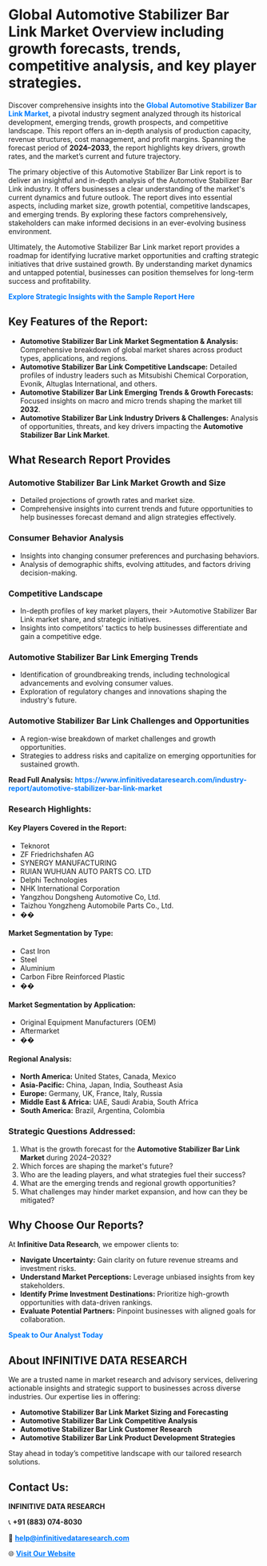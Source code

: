<h1>Global Automotive Stabilizer Bar Link Market Overview including growth forecasts, trends, competitive analysis, and key player strategies.</h1>
<p>
Discover comprehensive insights into the 
<a href="https://www.infinitivedataresearch.com/industry-report/automotive-stabilizer-bar-link-market" rel="dofollow" style="color: #007BFF; text-decoration: none;"><strong>Global Automotive Stabilizer Bar Link Market</strong></a>, a pivotal industry segment analyzed through its historical development, emerging trends, growth prospects, and competitive landscape. This report offers an in-depth analysis of production capacity, revenue structures, cost management, and profit margins. Spanning the forecast period of <strong>2024–2033</strong>, the report highlights key drivers, growth rates, and the market’s current and future trajectory.
</p>
<p>
The primary objective of this Automotive Stabilizer Bar Link report is to deliver an insightful and in-depth analysis of the Automotive Stabilizer Bar Link industry. It offers businesses a clear understanding of the market's current dynamics and future outlook. The report dives into essential aspects, including market size, growth potential, competitive landscapes, and emerging trends. By exploring these factors comprehensively, stakeholders can make informed decisions in an ever-evolving business environment.
</p>
<p>
Ultimately, the Automotive Stabilizer Bar Link market report provides a roadmap for identifying lucrative market opportunities and crafting strategic initiatives that drive sustained growth. By understanding market dynamics and untapped potential, businesses can position themselves for long-term success and profitability.
</p>
<p>
<a href="https://www.infinitivedataresearch.com/request-sample/reportId=109238" style="color: #007BFF; text-decoration: none;"><strong>Explore Strategic Insights with the Sample Report Here</strong></a>
</p>

<h2>Key Features of the Report:</h2>
<ul>
<li><strong>Automotive Stabilizer Bar Link Market Segmentation & Analysis:</strong> Comprehensive breakdown of global market shares across product types, applications, and regions.</li>
<li><strong>Automotive Stabilizer Bar Link Competitive Landscape:</strong> Detailed profiles of industry leaders such as Mitsubishi Chemical Corporation, Evonik, Altuglas International, and others.</li>
<li><strong>Automotive Stabilizer Bar Link Emerging Trends & Growth Forecasts:</strong> Focused insights on macro and micro trends shaping the market till <strong>2032</strong>.</li>
<li><strong>Automotive Stabilizer Bar Link Industry Drivers & Challenges:</strong> Analysis of opportunities, threats, and key drivers impacting the <strong>Automotive Stabilizer Bar Link Market</strong>.</li>
</ul>

<h2>What Research Report Provides</h2>
<h3>Automotive Stabilizer Bar Link Market Growth and Size</h3>
<ul>
<li>Detailed projections of growth rates and market size.</li>
<li>Comprehensive insights into current trends and future opportunities to help businesses forecast demand and align strategies effectively.</li>
</ul>

<h3>Consumer Behavior Analysis</h3>
<ul>
<li>Insights into changing consumer preferences and purchasing behaviors.</li>
<li>Analysis of demographic shifts, evolving attitudes, and factors driving decision-making.</li>
</ul>

<h3>Competitive Landscape</h3>
<ul>
<li>In-depth profiles of key market players, their >Automotive Stabilizer Bar Link market share, and strategic initiatives.</li>
<li>Insights into competitors' tactics to help businesses differentiate and gain a competitive edge.</li>
</ul>

<h3>Automotive Stabilizer Bar Link Emerging Trends</h3>
<ul>
<li>Identification of groundbreaking trends, including technological advancements and evolving consumer values.</li>
<li>Exploration of regulatory changes and innovations shaping the industry's future.</li>
</ul>

<h3>Automotive Stabilizer Bar Link Challenges and Opportunities</h3>
<ul>
<li>A region-wise breakdown of market challenges and growth opportunities.</li>
<li>Strategies to address risks and capitalize on emerging opportunities for sustained growth.</li>
</ul>
<p><strong>Read Full Analysis:</strong> <a href="https://www.infinitivedataresearch.com/industry-report/automotive-stabilizer-bar-link-market" rel="dofollow" style="color: #007BFF; text-decoration: none;"><strong>https://www.infinitivedataresearch.com/industry-report/automotive-stabilizer-bar-link-market</strong></a></p>
<h3>Research Highlights:</h3>
<h4>Key Players Covered in the Report:</h4>
<ul><li>Teknorot</li><li>ZF Friedrichshafen AG</li><li>SYNERGY MANUFACTURING</li><li>RUIAN WUHUAN AUTO PARTS CO. LTD</li><li>Delphi Technologies</li><li>NHK International Corporation</li><li>Yangzhou Dongsheng Automotive Co, Ltd.</li><li>Taizhou Yongzheng Automobile Parts Co., Ltd.</li><li>��</li></ul>
<h4>Market Segmentation by Type:</h4>
<ul><li>Cast Iron</li><li>Steel</li><li>Aluminium</li><li>Carbon Fibre Reinforced Plastic</li><li>��</li></ul>
<h4>Market Segmentation by Application:</h4>
<ul><li>Original Equipment Manufacturers (OEM)</li><li>Aftermarket</li><li>��</li></ul>

<h4>Regional Analysis:</h4>
<ul>
<li><strong>North America:</strong> United States, Canada, Mexico</li>
<li><strong>Asia-Pacific:</strong> China, Japan, India, Southeast Asia</li>
<li><strong>Europe:</strong> Germany, UK, France, Italy, Russia</li>
<li><strong>Middle East & Africa:</strong> UAE, Saudi Arabia, South Africa</li>
<li><strong>South America:</strong> Brazil, Argentina, Colombia</li>
</ul>

<h3>Strategic Questions Addressed:</h3>
<ol>
<li>What is the growth forecast for the <strong>Automotive Stabilizer Bar Link Market</strong> during 2024–2032?</li>
<li>Which forces are shaping the market's future?</li>
<li>Who are the leading players, and what strategies fuel their success?</li>
<li>What are the emerging trends and regional growth opportunities?</li>
<li>What challenges may hinder market expansion, and how can they be mitigated?</li>
</ol>

<h2>Why Choose Our Reports?</h2>
<p>At <strong>Infinitive Data Research</strong>, we empower clients to:</p>
<ul>
<li><strong>Navigate Uncertainty:</strong> Gain clarity on future revenue streams and investment risks.</li>
<li><strong>Understand Market Perceptions:</strong> Leverage unbiased insights from key stakeholders.</li>
<li><strong>Identify Prime Investment Destinations:</strong> Prioritize high-growth opportunities with data-driven rankings.</li>
<li><strong>Evaluate Potential Partners:</strong> Pinpoint businesses with aligned goals for collaboration.</li>
</ul>
<p><a href="https://www.infinitivedataresearch.com/industry-report/automotive-stabilizer-bar-link-market" rel="dofollow" style="color: #007BFF; text-decoration: none;"><strong>Speak to Our Analyst Today</strong></a></p>

<h2>About INFINITIVE DATA RESEARCH</h2>
<p>We are a trusted name in market research and advisory services, delivering actionable insights and strategic support to businesses across diverse industries. Our expertise lies in offering:</p>
<ul>
<li><strong>Automotive Stabilizer Bar Link Market Sizing and Forecasting</strong></li>
<li><strong>Automotive Stabilizer Bar Link Competitive Analysis</strong></li>
<li><strong>Automotive Stabilizer Bar Link Customer Research</strong></li>
<li><strong>Automotive Stabilizer Bar Link Product Development Strategies</strong></li>
</ul>
<p>Stay ahead in today’s competitive landscape with our tailored research solutions.</p>

<h2>Contact Us:</h2>
<p><strong>INFINITIVE DATA RESEARCH</strong></p>
<p>📞 <strong>+91 (883) 074-8030</strong></p>
<p>📧 <strong><a href="mailto:help@infinitivedataresearch.com" style="color: #007BFF;">help@infinitivedataresearch.com</a></strong></p>
<p>🌐 <strong><a href="https://www.infinitivedataresearch.com" rel="dofollow" style="color: #007BFF;">Visit Our Website</a></strong></p>